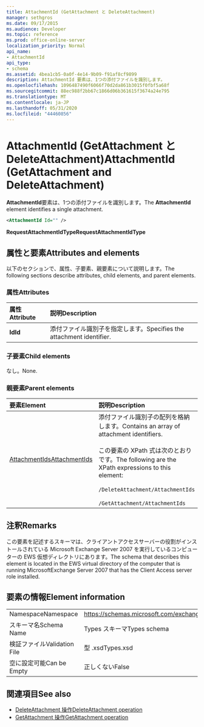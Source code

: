 ```yaml
---
title: AttachmentId (GetAttachment と DeleteAttachment)
manager: sethgros
ms.date: 09/17/2015
ms.audience: Developer
ms.topic: reference
ms.prod: office-online-server
localization_priority: Normal
api_name:
- AttachmentId
api_type:
- schema
ms.assetid: 4bea1cb5-0a0f-4e14-9b09-f91af8cf9899
description: AttachmentId 要素は、1つの添付ファイルを識別します。
ms.openlocfilehash: 1096487490f6066f70d2da861b3015f0fbf5a68f
ms.sourcegitcommit: 88ec988f2bb67c1866d06b361615f3674a24e795
ms.translationtype: MT
ms.contentlocale: ja-JP
ms.lasthandoff: 05/31/2020
ms.locfileid: "44460856"
---
```

# <a name="attachmentid-getattachment-and-deleteattachment"></a><span data-ttu-id="fbb98-103">AttachmentId (GetAttachment と DeleteAttachment)</span><span class="sxs-lookup"><span data-stu-id="fbb98-103">AttachmentId (GetAttachment and DeleteAttachment)</span></span>

<span data-ttu-id="fbb98-104">**AttachmentId**要素は、1つの添付ファイルを識別します。</span><span class="sxs-lookup"><span data-stu-id="fbb98-104">The **AttachmentId** element identifies a single attachment.</span></span> 
  
```xml
<AttachmentId Id="" />
```

 <span data-ttu-id="fbb98-105">**RequestAttachmentIdType**</span><span class="sxs-lookup"><span data-stu-id="fbb98-105">**RequestAttachmentIdType**</span></span>
## <a name="attributes-and-elements"></a><span data-ttu-id="fbb98-106">属性と要素</span><span class="sxs-lookup"><span data-stu-id="fbb98-106">Attributes and elements</span></span>

<span data-ttu-id="fbb98-107">以下のセクションで、属性、子要素、親要素について説明します。</span><span class="sxs-lookup"><span data-stu-id="fbb98-107">The following sections describe attributes, child elements, and parent elements.</span></span>
  
### <a name="attributes"></a><span data-ttu-id="fbb98-108">属性</span><span class="sxs-lookup"><span data-stu-id="fbb98-108">Attributes</span></span>

|<span data-ttu-id="fbb98-109">**属性**</span><span class="sxs-lookup"><span data-stu-id="fbb98-109">**Attribute**</span></span>|<span data-ttu-id="fbb98-110">**説明**</span><span class="sxs-lookup"><span data-stu-id="fbb98-110">**Description**</span></span>|
|:-----|:-----|
|<span data-ttu-id="fbb98-111">**Id**</span><span class="sxs-lookup"><span data-stu-id="fbb98-111">**Id**</span></span> <br/> |<span data-ttu-id="fbb98-112">添付ファイル識別子を指定します。</span><span class="sxs-lookup"><span data-stu-id="fbb98-112">Specifies the attachment identifier.</span></span>  <br/> |
   
### <a name="child-elements"></a><span data-ttu-id="fbb98-113">子要素</span><span class="sxs-lookup"><span data-stu-id="fbb98-113">Child elements</span></span>

<span data-ttu-id="fbb98-114">なし。</span><span class="sxs-lookup"><span data-stu-id="fbb98-114">None.</span></span>
  
### <a name="parent-elements"></a><span data-ttu-id="fbb98-115">親要素</span><span class="sxs-lookup"><span data-stu-id="fbb98-115">Parent elements</span></span>

|<span data-ttu-id="fbb98-116">**要素**</span><span class="sxs-lookup"><span data-stu-id="fbb98-116">**Element**</span></span>|<span data-ttu-id="fbb98-117">**説明**</span><span class="sxs-lookup"><span data-stu-id="fbb98-117">**Description**</span></span>|
|:-----|:-----|
|[<span data-ttu-id="fbb98-118">AttachmentIds</span><span class="sxs-lookup"><span data-stu-id="fbb98-118">AttachmentIds</span></span>](attachmentids.md) <br/> | <span data-ttu-id="fbb98-119">添付ファイル識別子の配列を格納します。</span><span class="sxs-lookup"><span data-stu-id="fbb98-119">Contains an array of attachment identifiers.</span></span><br/><br/>  <span data-ttu-id="fbb98-120">この要素の XPath 式は次のとおりです。</span><span class="sxs-lookup"><span data-stu-id="fbb98-120">The following are the XPath expressions to this element:</span></span><br/><br/>`/DeleteAttachment/AttachmentIds`<br/><br/>`/GetAttachment/AttachmentIds` <br/> |
   
## <a name="remarks"></a><span data-ttu-id="fbb98-121">注釈</span><span class="sxs-lookup"><span data-stu-id="fbb98-121">Remarks</span></span>

<span data-ttu-id="fbb98-122">この要素を記述するスキーマは、クライアントアクセスサーバーの役割がインストールされている Microsoft Exchange Server 2007 を実行しているコンピューターの EWS 仮想ディレクトリにあります。</span><span class="sxs-lookup"><span data-stu-id="fbb98-122">The schema that describes this element is located in the EWS virtual directory of the computer that is running MicrosoftExchange Server 2007 that has the Client Access server role installed.</span></span>
  
## <a name="element-information"></a><span data-ttu-id="fbb98-123">要素の情報</span><span class="sxs-lookup"><span data-stu-id="fbb98-123">Element information</span></span>

|||
|:-----|:-----|
|<span data-ttu-id="fbb98-124">Namespace</span><span class="sxs-lookup"><span data-stu-id="fbb98-124">Namespace</span></span>  <br/> |https://schemas.microsoft.com/exchange/services/2006/types  <br/> |
|<span data-ttu-id="fbb98-125">スキーマ名</span><span class="sxs-lookup"><span data-stu-id="fbb98-125">Schema Name</span></span>  <br/> |<span data-ttu-id="fbb98-126">Types スキーマ</span><span class="sxs-lookup"><span data-stu-id="fbb98-126">Types schema</span></span>  <br/> |
|<span data-ttu-id="fbb98-127">検証ファイル</span><span class="sxs-lookup"><span data-stu-id="fbb98-127">Validation File</span></span>  <br/> |<span data-ttu-id="fbb98-128">型 .xsd</span><span class="sxs-lookup"><span data-stu-id="fbb98-128">Types.xsd</span></span>  <br/> |
|<span data-ttu-id="fbb98-129">空に設定可能</span><span class="sxs-lookup"><span data-stu-id="fbb98-129">Can be Empty</span></span>  <br/> |<span data-ttu-id="fbb98-130">正しくない</span><span class="sxs-lookup"><span data-stu-id="fbb98-130">False</span></span>  <br/> |
   
## <a name="see-also"></a><span data-ttu-id="fbb98-131">関連項目</span><span class="sxs-lookup"><span data-stu-id="fbb98-131">See also</span></span>

- [<span data-ttu-id="fbb98-132">DeleteAttachment 操作</span><span class="sxs-lookup"><span data-stu-id="fbb98-132">DeleteAttachment operation</span></span>](deleteattachment-operation.md)
- [<span data-ttu-id="fbb98-133">GetAttachment 操作</span><span class="sxs-lookup"><span data-stu-id="fbb98-133">GetAttachment operation</span></span>](getattachment-operation.md)

